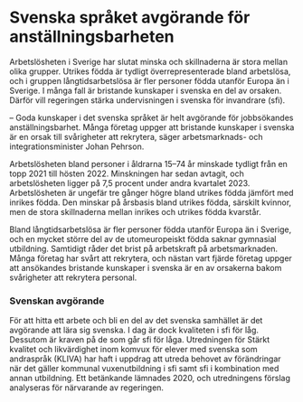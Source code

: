 # Svenska språket avgörande för anställningsbarheten

Arbetslösheten i Sverige har slutat minska och skillnaderna är stora mellan olika grupper. Utrikes födda är tydligt överrepresenterade bland arbetslösa, och i gruppen långtidsarbetslösa är fler personer födda utanför Europa än i Sverige. I många fall är bristande kunskaper i svenska en del av orsaken. Därför vill regeringen stärka undervisningen i svenska för invandrare (sfi).

– Goda kunskaper i det svenska språket är helt avgörande för jobbsökandes anställningsbarhet. Många företag uppger att bristande kunskaper i svenska är en orsak till svårigheter att rekrytera, säger arbetsmarknads- och integrationsminister Johan Pehrson.

Arbetslösheten bland personer i åldrarna 15–74 år minskade tydligt från en topp 2021 till hösten 2022. Minskningen har sedan avtagit, och arbetslösheten ligger på 7,5 procent under andra kvartalet 2023. Arbetslösheten är ungefär tre gånger högre bland utrikes födda jämfört med inrikes födda. Den minskar på årsbasis bland utrikes födda, särskilt kvinnor, men de stora skillnaderna mellan inrikes och utrikes födda kvarstår.

Bland långtidsarbetslösa är fler personer födda utanför Europa än i Sverige, och en mycket större del av de utomeuropeiskt födda saknar gymnasial utbildning. Samtidigt råder det brist på arbetskraft på arbetsmarknaden. Många företag har svårt att rekrytera, och nästan vart fjärde företag uppger att ansökandes bristande kunskaper i svenska är en av orsakerna bakom svårigheter att rekrytera personal.

### Svenskan avgörande

För att hitta ett arbete och bli en del av det svenska samhället är det avgörande att lära sig svenska. I dag är dock kvaliteten i sfi för låg. Dessutom är kraven på de som går sfi för låga. Utredningen för Stärkt kvalitet och likvärdighet inom komvux för elever med svenska som andraspråk (KLIVA) har haft i uppdrag att utreda behovet av förändringar när det gäller kommunal vuxenutbildning i sfi samt sfi i kombination med annan utbildning. Ett betänkande lämnades 2020, och utredningens förslag analyseras för närvarande av regeringen.

